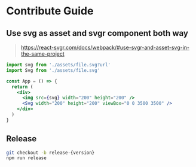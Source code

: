 # Contribute Guide

## Use svg as asset and svgr component both way
> https://react-svgr.com/docs/webpack/#use-svgr-and-asset-svg-in-the-same-project

```jsx
import svg from './assets/file.svg?url'
import Svg from './assets/file.svg'

const App = () => {
  return (
    <div>
      <img src={svg} width="200" height="200" />
      <Svg width="200" height="200" viewBox="0 0 3500 3500" />
    </div>
  )
}
```

## Release

```bash
git checkout -b release-{version}
npm run release
```
